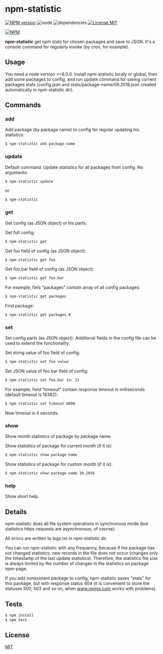 # npm-statistic #

[![NPM version][npm-image]][npm-url] ![node][node-image] ![dependencies][dependencies-image] [![License MIT][license-image]](LICENSE)

[![NPM](https://nodei.co/npm/npm-statistic.png)](https://nodei.co/npm/npm-statistic/)

**npm-statistic** get npm stats for chosen packages and save to JSON. It's a console command for regularly invoke (by cron, for example).

## Usage ##
You need a node version >=6.0.0. Install npm-statistic localy or global, then add some packages to config, and run update command for saving current packages stats (config.json and stats/package-name/09.2016.json created automatically in npm-statistic dir).

## Commands ##

### add ###
Add package (by package name) to config for regular updating his statistics:
```bash
$ npm-statistic add package-name
```

### update ###
Default command. Update statistics for all packages from config. No arguments:
```bash
$ npm-statistic update
```
or 
```bash
$ npm-statistic
```

### get ###
Get config (as JSON object) or his parts.

Get full config:
```bash
$ npm-statistic get
```
Get foo field of config (as JSON object):
```bash
$ npm-statistic get foo
```
Get foo.bar field of config (as JSON object):
```bash
$ npm-statistic get foo.bar
```
For example, fiels "packages" contain array of all config packages:
```bash
$ npm-statistic get packages
```
First package:
```bash
$ npm-statistic get packages.0
```

### set ###
Set config parts (as JSON object). Additional fields in the config file can be used to extend the functionality.

Set string value of foo field of config:
```bash
$ npm-statistic set foo value
```
Set JSON value of foo.bar field of config:
```bash
$ npm-statistic set foo.bar {a: 2}
```
For example, field "timeout" contain response timeout in milliseconds (default timeout is 16382):
```bash
$ npm-statistic set timeout 8000
```
Now timeout is 4 seconds.

### show ###
Show month statistics of package by package name.

Show statistics of package for current month (if it is):
```bash
$ npm-statistic show package-name
```

Show statistics of package for custom month (if it is):
```bash
$ npm-statistic show package-name 10.2016
```

### help ###
Show short help.

## Details ##
npm-statistic does all file system operations in synchronous mode (but statistics https-requests are asynchronous, of course).

All errors are written to logs.txt in npm-statistic dir.

You can run npm-statistic with any frequency, because if the package has not changed statistics, new records in the file does not occur (changes only the timestamp of the last update statistics). Therefore, the statistics file size is always limited by the number of changes in the statistics on package npm-page.

If you add nonexistent package to config, npm-statistic saves "stats" for this package, but with response status 404 (it is convenient to store the statuses 500, 503 and so on, when www.npmjs.com works with problems).

## Tests ##
```bash
$ npm install
$ npm test
```

## License ##
  [MIT](LICENSE)

[license-image]: https://img.shields.io/badge/license-MIT-blue.svg "license-image"
[dependencies-image]: https://img.shields.io/gemnasium/mathiasbynens/he.svg?maxAge=2592000 "dependencies-image"
[node-image]: https://img.shields.io/badge/node-v6.0.0-brightgreen.svg?maxAge=2592000 "node-image"
[npm-image]: https://img.shields.io/npm/v/npm-statistic.svg "npm-image"
[npm-url]: https://www.npmjs.com/package/npm-statistic "npm-statistic"